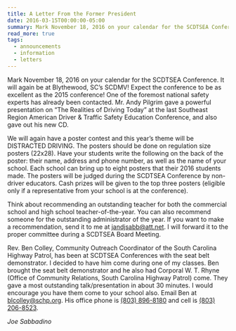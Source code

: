 ```yaml
---
title: A Letter From the Former President
date: 2016-03-15T00:00:00-05:00
summary: Mark November 18, 2016 on your calendar for the SCDTSEA Conference. It will again be at Blythewood, SC’s SCDMV! Expect the conference to be as excellent as the 2015 conference! One of the foremost national safety experts has already been...
read_more: true
tags:
  - announcements
  - information
  - letters
---
```

Mark November 18, 2016 on your calendar for the SCDTSEA Conference. It will again be at Blythewood, SC’s SCDMV! Expect the conference to be as excellent as the 2015 conference! One of the foremost national safety experts has already been contacted. Mr. Andy Pilgrim gave a powerful presentation on &ldquo;The Realities of Driving Today&rdquo; at the last Southeast Region American Driver & Traffic Safety Education Conference, and also gave out his new CD.

We will again have a poster contest and this year’s theme will be DISTRACTED DRIVING. The posters should be done on regulation size posters (22x28). Have your students write the following on the back of the poster: their name, address and phone number, as well as the name of your school. Each school can bring up to eight posters that their 2016 students made. The posters will be judged during the SCDTSEA Conference by non-driver educators. Cash prizes will be given to the top three posters (eligible only if a representative from your school is at the conference).

Think about recommending an outstanding teacher for both the commercial school and high school teacher-of-the-year. You can also recommend someone for the outstanding administrator of the year. If you want to make a recommendation, send it to me at [jandjsabb@att.net](mailto:jandjsabb@att.net). I will forward it to the proper committee during a SCDTSEA Board Meeting.

Rev. Ben Colley, Community Outreach Coordinator of the South Carolina Highway Patrol, has been at SCDTSEA Conferences with the seat belt demonstrator. I decided to have him come during one of my classes. Ben brought the seat belt demonstrator and he also had Corporal W. T. Rhyne (Office of Community Relations, South Carolina Highway Patrol) come. They gave a most outstanding talk/presentation in about 30 minutes. I would encourage you have them come to your school also. Email Ben at [blcolley@schp.org](mailto:blcolley@schp.org). His office phone is [(803) 896-8180](tel:+18038968180) and cell is [(803) 206-8523](tel:+18032068523).

*Joe Sabbadino*
